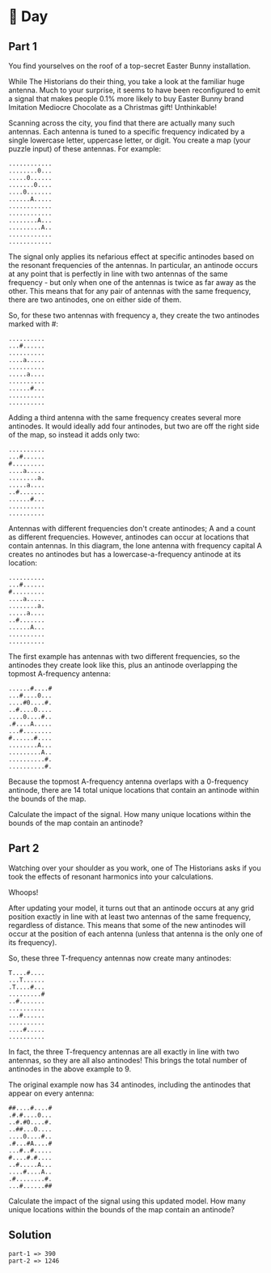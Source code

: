 # 🎄 Day 

## Part 1
You find yourselves on the roof of a top-secret Easter Bunny installation.

While The Historians do their thing, you take a look at the familiar huge antenna. Much to your surprise, it seems to have been reconfigured to emit a signal that makes people 0.1% more likely to buy Easter Bunny brand Imitation Mediocre Chocolate as a Christmas gift! Unthinkable!

Scanning across the city, you find that there are actually many such antennas. Each antenna is tuned to a specific frequency indicated by a single lowercase letter, uppercase letter, or digit. You create a map (your puzzle input) of these antennas. For example:
```
............
........0...
.....0......
.......0....
....0.......
......A.....
............
............
........A...
.........A..
............
............
```
The signal only applies its nefarious effect at specific antinodes based on the resonant frequencies of the antennas. In particular, an antinode occurs at any point that is perfectly in line with two antennas of the same frequency - but only when one of the antennas is twice as far away as the other. This means that for any pair of antennas with the same frequency, there are two antinodes, one on either side of them.

So, for these two antennas with frequency a, they create the two antinodes marked with #:
```
..........
...#......
..........
....a.....
..........
.....a....
..........
......#...
..........
..........
```
Adding a third antenna with the same frequency creates several more antinodes. It would ideally add four antinodes, but two are off the right side of the map, so instead it adds only two:
```
..........
...#......
#.........
....a.....
........a.
.....a....
..#.......
......#...
..........
..........
```
Antennas with different frequencies don't create antinodes; A and a count as different frequencies. However, antinodes can occur at locations that contain antennas. In this diagram, the lone antenna with frequency capital A creates no antinodes but has a lowercase-a-frequency antinode at its location:
```
..........
...#......
#.........
....a.....
........a.
.....a....
..#.......
......A...
..........
..........
```
The first example has antennas with two different frequencies, so the antinodes they create look like this, plus an antinode overlapping the topmost A-frequency antenna:
```
......#....#
...#....0...
....#0....#.
..#....0....
....0....#..
.#....A.....
...#........
#......#....
........A...
.........A..
..........#.
..........#.
```
Because the topmost A-frequency antenna overlaps with a 0-frequency antinode, there are 14 total unique locations that contain an antinode within the bounds of the map.

Calculate the impact of the signal. How many unique locations within the bounds of the map contain an antinode?

## Part 2
Watching over your shoulder as you work, one of The Historians asks if you took the effects of resonant harmonics into your calculations.

Whoops!

After updating your model, it turns out that an antinode occurs at any grid position exactly in line with at least two antennas of the same frequency, regardless of distance. This means that some of the new antinodes will occur at the position of each antenna (unless that antenna is the only one of its frequency).

So, these three T-frequency antennas now create many antinodes:
```
T....#....
...T......
.T....#...
.........#
..#.......
..........
...#......
..........
....#.....
..........
```
In fact, the three T-frequency antennas are all exactly in line with two antennas, so they are all also antinodes! This brings the total number of antinodes in the above example to 9.

The original example now has 34 antinodes, including the antinodes that appear on every antenna:
```
##....#....#
.#.#....0...
..#.#0....#.
..##...0....
....0....#..
.#...#A....#
...#..#.....
#....#.#....
..#.....A...
....#....A..
.#........#.
...#......##
```
Calculate the impact of the signal using this updated model. How many unique locations within the bounds of the map contain an antinode?

## Solution

```
part-1 => 390
part-2 => 1246
```